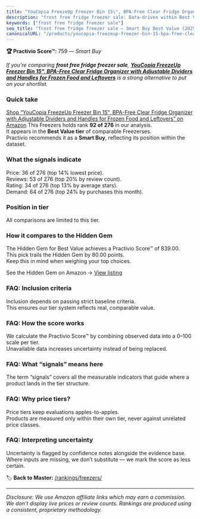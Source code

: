 ```yaml
---
title: "YouCopia FreezeUp Freezer Bin 15\", BPA-Free Clear Fridge Organizer with Adjustable Dividers and Handles for Frozen Food and Leftovers"
description: "frost free fridge freezer sale: Data-driven within Best Value ranking using the Practivio Score™. Positioned by quality, value, demand, findability, momentum."
keywords: ["frost free fridge freezer sale"]
seo_title: "frost free fridge freezer sale — Smart Buy Best Value (2025)"
canonicalURL: "/products/youcopia-freezeup-freezer-bin-15-bpa-free-clear-fridge-organizer-with-adjustable-dividers-and-handles-for-frozen-food-and-leftovers-B098FXJ5NS/"
---
```


**🏆 Practivio Score™:** 759 — _Smart Buy_


*If you're comparing **frost free fridge freezer sale**, **[YouCopia FreezeUp Freezer Bin 15", BPA-Free Clear Fridge Organizer with Adjustable Dividers and Handles for Frozen Food and Leftovers](https://www.amazon.com/dp/B098FXJ5NS?tag=practivio-20)** is a strong alternative to put on your shortlist.*
### Quick take
[Shop “YouCopia FreezeUp Freezer Bin 15", BPA-Free Clear Fridge Organizer with Adjustable Dividers and Handles for Frozen Food and Leftovers” on Amazon](https://www.amazon.com/dp/B098FXJ5NS?tag=practivio-20)
This Freezers holds rank **92 of 276** in our analysis.  
It appears in the **Best Value tier** of comparable Freezerses.  
Practivio recommends it as a **Smart Buy**, reflecting its position within the dataset.

### What the signals indicate
Price: 36 of 276 (top 14% lowest price).  
Reviews: 53 of 276 (top 20% by review count).  
Rating: 34 of 276 (top 13% by average stars).  
Demand: 64 of 276 (top 24% by purchases this month).

### Position in tier
All comparisons are limited to this tier.

### How it compares to the Hidden Gem
The Hidden Gem for Best Value achieves a Practivio Score™ of 839.00.  
This pick trails the Hidden Gem by 80.00 points.  
Keep this in mind when weighing your top choices.  

See the Hidden Gem on Amazon → [View listing](https://www.amazon.com/dp/B07GSSR5V2?tag=practivio-20)

### FAQ: Inclusion criteria
Inclusion depends on passing strict baseline criteria.  
This ensures our tier system reflects real, comparable value.

### FAQ: How the score works
We calculate the Practivio Score™ by combining observed data into a 0–100 scale per tier.  
Unavailable data increases uncertainty instead of being replaced.

### FAQ: What “signals” means here
The term “signals” covers all the measurable indicators that guide where a product lands in the tier structure.

### FAQ: Why price tiers?
Price tiers keep evaluations apples-to-apples.  
Products are measured only within their own tier, never against unrelated price classes.

### FAQ: Interpreting uncertainty
Uncertainty is flagged by confidence notes alongside the evidence base.  
Where inputs are missing, we don’t substitute — we mark the score as less certain.


🏷️ **Back to Master:** [/rankings/freezers/](/rankings/freezers/)

---
_Disclosure: We use Amazon affiliate links which may earn a commission. We don’t display live prices or review counts. Rankings are produced using a consistent, proprietary methodology._
